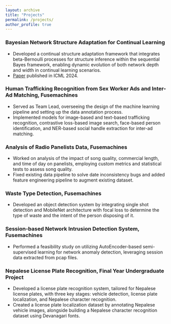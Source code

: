```yaml
---
layout: archive
title: "Projects"
permalink: /projects/
author_profile: true
---
```


### Bayesian Network Structure Adaptation for Continual Learning
- Developed a continual structure adaptation framework that integrates beta-Bernoulli processes for structure inference within the sequential Bayes framework, enabling dynamic evolution of both network depth and width in continual learning scenarios.
- [Paper](https://openreview.net/pdf?id=c9HddKGiYk) published in ICML 2024.

###  Human Trafficking Recognition from Sex Worker Ads and Inter-Ad Matching, Fusemachines
- Served as Team Lead, overseeing the design of the machine learning pipeline and setting up the data annotation process.
- Implemented models for image-based and text-based trafficking recognition, contrastive loss-based image search, face-based person identification, and NER-based social handle extraction for inter-ad matching.

### Analysis of Radio Panelists Data, Fusemachines
- Worked on analysis of the impact of song quality, commercial length, and time of day on panelists, employing custom metrics and statistical tests to assess song quality.
- Fixed existing data pipeline to solve date inconsistency bugs and added feature engineering pipeline to augment existing dataset.

### Waste Type Detection, Fusemachines
- Developed an object detection system by integrating single shot detection and MobileNet architecture with focal loss to determine the type of waste and the intent of the person disposing of it.

### Session-based Network Intrusion Detection System, Fusemachines
- Performed a feasibility study on utilizing AutoEncoder-based semi-supervised learning for network anomaly detection, leveraging session data extracted from pcap files.

### Nepalese License Plate Recognition, Final Year Undergraduate Project
- Developed a license plate recognition system, tailored for Nepalese license plates, with three key stages: vehicle detection, license plate localization, and Nepalese character recognition.
- Created a license plate localization dataset by annotating Nepalese vehicle images, alongside building a Nepalese character recognition dataset using Devanagari fonts.
